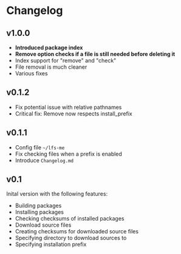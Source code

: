 Changelog
=========

v1.0.0
------
* **Introduced package index**
* **Remove option checks if a file is still needed before deleting it**
* Index support for "remove" and "check"
* File removal is much cleaner
* Various fixes

v0.1.2
------
* Fix potential issue with relative pathnames
* Critical fix: Remove now respects install_prefix

v0.1.1
------
* Config file `~/lfs-me`
* Fix checking files when a prefix is enabled
* Introduce `Changelog.md`

v0.1
----
Inital version with the following features:

* Building packages
* Installing packages
* Checking checksums of installed packages
* Download source files
* Creating checksums for downloaded source files
* Specifying directory to download sources to
* Specifying installation prefix